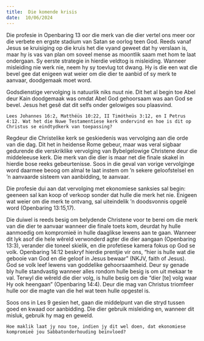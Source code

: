 ```yaml
---
title:  Die komende krisis
date:  10/06/2024
---
```


Die profesie in Openbaring 13 oor die merk van die dier vertel ons meer oor die verbete en ergste stadium van Satan se oorlog teen God. Reeds vanaf Jesus se kruisiging op die kruis het die vyand geweet dat hy verslaan is, maar hy is vas van plan om soveel mense as moontlik saam met hom te laat ondergaan. Sy eerste strategie in hierdie veldtog is misleiding.  Wanneer misleiding nie werk nie, neem hy sy toevlug tot dwang.  Hy is die een wat die bevel gee dat enigeen wat weier om die dier te aanbid of sy merk te aanvaar, doodgemaak moet word.

Godsdienstige vervolging is natuurlik niks nuut nie. Dit het al begin toe Abel deur Kain doodgemaak was omdat Abel God gehoorsaam was aan God se bevel. Jesus het gesê dat dit selfs onder gelowiges sou plaasvind.

`Lees Johannes 16:2, Matthéüs 10:22, II Timótheüs 3:12, en I Petrus 4:12. Wat het die Nuwe Testamentiese kerk ondervind en hoe is dit op Christus se eindtydkerk van toepassing?`

Regdeur die Christelike kerk se geskiedenis was vervolging aan die orde van die dag. Dit het in heidense Rome gebeur, maar was veral sigbaar gedurende die verskriklike vervolging van Bybelgelowige Christene deur die middeleeuse kerk. Die merk van die dier is maar net die finale skakel in hierdie bose reeks gebeurtenisse. Soos in die geval van vorige vervolginge word daarmee beoog om almal te laat instem om ’n sekere geloofstelsel en ’n aanvaarde sisteem van aanbidding, te aanvaar.

Die profesie dui aan dat vervolging met ekonomiese sanksies sal begin:  geeneen sal kan koop of verkoop sonder dat hulle die merk het nie.  Enigeen wat weier om die merk te ontvang, sal uiteindelik ’n doodsvonnis opgelê word (Openbaring 13:15,17).

Die duiwel is reeds besig om belydende Christene voor te berei om die merk van die dier te aanvaar wanneer die finale toets kom, deurdat hy hulle aanmoedig om kompromieë in hulle daaglikse lewens aan te gaan. Wanneer dit lyk asof die hele wêreld verwonderd agter die dier aangaan (Openbaring 13:3), verander die toneel skielik, en die profetiese kamera fokus op God se volk. Openbaring 14:12 beskryf hierdie prentjie vir ons, “hier is hulle wat die gebooie van God en die geloof in Jesus bewaar” (NKJV, faith of Jesus). God se volk leef lewens van goddelike gehoorsaamheid. Deur sy genade bly hulle standvastig wanneer alles rondom hulle besig is om uit mekaar te val.  Terwyl die wêreld die dier volg, is hulle besig om die “dier [te] volg waar Hy ook heengaan” (Openbaring 14:4). Deur die mag van Christus triomfeer hulle oor die magte van die hel wat teen hulle opgestel is.

Soos ons in Les 9 gesien het, gaan die middelpunt van die stryd tussen goed en kwaad oor aanbidding. Die dier gebruik misleiding en, wanneer dit misluk, gebruik hy mag en geweld.

`Hoe maklik laat jy nou toe, indien jy dit wel doen, dat ekonomiese kompromieë jou Sabbatonderhouding beïnvloed?`